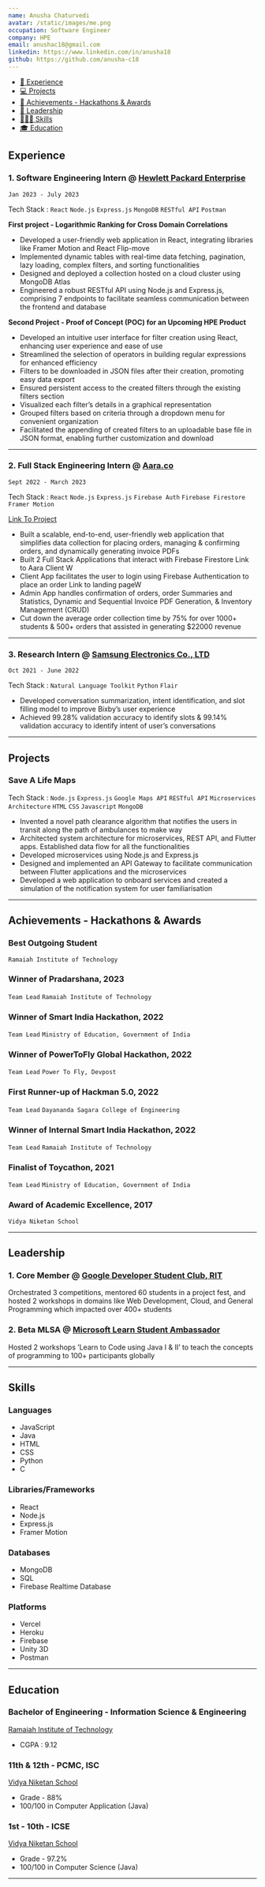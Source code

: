 ```yaml
---
name: Anusha Chaturvedi
avatar: /static/images/me.png
occupation: Software Engineer
company: HPE
email: anushac18@gmail.com
linkedin: https://www.linkedin.com/in/anusha18
github: https://github.com/anusha-c18
---
```


- [💼 Experience](#experience)
- [💻 Projects](#projects)
- [🥇 Achievements - Hackathons & Awards](#achievements)
- [👩 Leadership](#leadership)
- [🤹🏼‍♂️ Skills](#skills)
- [🎓 Education](#education)

## Experience

### 1. Software Engineering Intern @ **[Hewlett Packard Enterprise](https://www.hpe.com/us/en/home.html)**

`Jan 2023 - July 2023`

Tech Stack : `React` `Node.js` `Express.js` `MongoDB` `RESTful API` `Postman`

**First project - Logarithmic Ranking for Cross Domain Correlations**

- Developed a user-friendly web application in React, integrating libraries like Framer Motion and React Flip-move
- Implemented dynamic tables with real-time data fetching, pagination, lazy loading, complex filters, and sorting functionalities
- Designed and deployed a collection hosted on a cloud cluster using MongoDB Atlas
- Engineered a robust RESTful API using Node.js and Express.js, comprising 7 endpoints to facilitate seamless communication
  between the frontend and database

**Second Project - Proof of Concept (POC) for an Upcoming HPE Product**

- Developed an intuitive user interface for filter creation using React, enhancing user experience and ease of use
- Streamlined the selection of operators in building regular expressions for enhanced efficiency
- Filters to be downloaded in JSON files after their creation, promoting easy data export
- Ensured persistent access to the created filters through the existing filters section
- Visualized each filter’s details in a graphical representation
- Grouped filters based on criteria through a dropdown menu for convenient organization
- Facilitated the appending of created filters to an uploadable base file in JSON format, enabling further customization and
  download

---

### 2. Full Stack Engineering Intern @ [Aara.co](https://aara.vercel.app/)

`Sept 2022 - March 2023`

Tech Stack : `React` `Node.js` `Express.js` `Firebase Auth` `Firebase Firestore` `Framer Motion`

[Link To Project](https://aara.vercel.app/)

- Built a scalable, end-to-end, user-friendly web application that simplifies data collection for placing orders, managing &
  confirming orders, and dynamically generating invoice PDFs
- Built 2 Full Stack Applications that interact with Firebase Firestore Link to Aara Client W
- Client App facilitates the user to login using Firebase Authentication to place an order Link to landing pageW
- Admin App handles confirmation of orders, order Summaries and Statistics, Dynamic and Sequential Invoice PDF Generation, &
  Inventory Management (CRUD)
- Cut down the average order collection time by 75% for over 1000+ students & 500+ orders that assisted in generating
  $22000 revenue

---

### 3. Research Intern @ [Samsung Electronics Co., LTD](https://www.samsung.com/us/about-us/our-business/)

`Oct 2021 - June 2022`

Tech Stack : `Natural Language Toolkit` `Python` `Flair`

- Developed conversation summarization, intent identification, and slot filling model to improve Bixby’s user experience
- Achieved 99.28% validation accuracy to identify slots & 99.14% validation accuracy to identify intent of user’s conversations

---

## Projects

### Save A Life Maps

Tech Stack : `Node.js` `Express.js` `Google Maps API` `RESTful API` `Microservices Architecture` `HTML` `CSS` `Javascript` `MongoDB`

- Invented a novel path clearance algorithm that notifies the users in transit along the path of ambulances to make way
- Architected system architecture for microservices, REST API, and Flutter apps. Established data flow for all the functionalities
- Developed microservices using Node.js and Express.js
- Designed and implemented an API Gateway to facilitate communication between Flutter applications and the microservices
- Developed a web application to onboard services and created a simulation of the notification system for user familiarisation

---

## Achievements - Hackathons & Awards

### Best Outgoing Student

`Ramaiah Institute of Technology`

### Winner of Pradarshana, 2023

`Team Lead` `Ramaiah Institute of Technology`

### Winner of Smart India Hackathon, 2022

`Team Lead` `Ministry of Education, Government of India`

### Winner of PowerToFly Global Hackathon, 2022

`Team Lead` `Power To Fly, Devpost`

### First Runner-up of Hackman 5.0, 2022

`Team Lead` `Dayananda Sagara College of Engineering`

### Winner of Internal Smart India Hackathon, 2022

`Team Lead` `Ramaiah Institute of Technology`

### Finalist of Toycathon, 2021

`Team Lead` `Ministry of Education, Government of India`

### Award of Academic Excellence, 2017

`Vidya Niketan School`

---

## Leadership

### 1. Core Member @ [Google Developer Student Club, RIT](https://www.linkedin.com/company/dsc-rit/)

Orchestrated 3 competitions, mentored 60 students in a project fest, and hosted 2 workshops in domains like Web Development, Cloud, and General Programming which impacted over 400+ students

### 2. Beta MLSA @ [Microsoft Learn Student Ambassador](https://studentambassadors.microsoft.com/)

Hosted 2 workshops ’Learn to Code using Java I & II’ to teach the concepts of programming to 100+ participants globally

---

## Skills

### Languages

- JavaScript
- Java
- HTML
- CSS
- Python
- C

### Libraries/Frameworks

- React
- Node.js
- Express.js
- Framer Motion

### Databases

- MongoDB
- SQL
- Firebase Realtime Database

### Platforms

- Vercel
- Heroku
- Firebase
- Unity 3D
- Postman

---

## Education

### Bachelor of Engineering - Information Science & Engineering

[Ramaiah Institute of Technology](https://www.msrit.edu/)

- CGPA : 9.12

### 11th & 12th - PCMC, ISC

[Vidya Niketan School](https://vidyaniketanhebbal.org/)

- Grade - 88%
- 100/100 in Computer Application (Java)

### 1st - 10th - ICSE

[Vidya Niketan School](https://vidyaniketanhebbal.org/)

- Grade - 97.2%
- 100/100 in Computer Science (Java)

---
